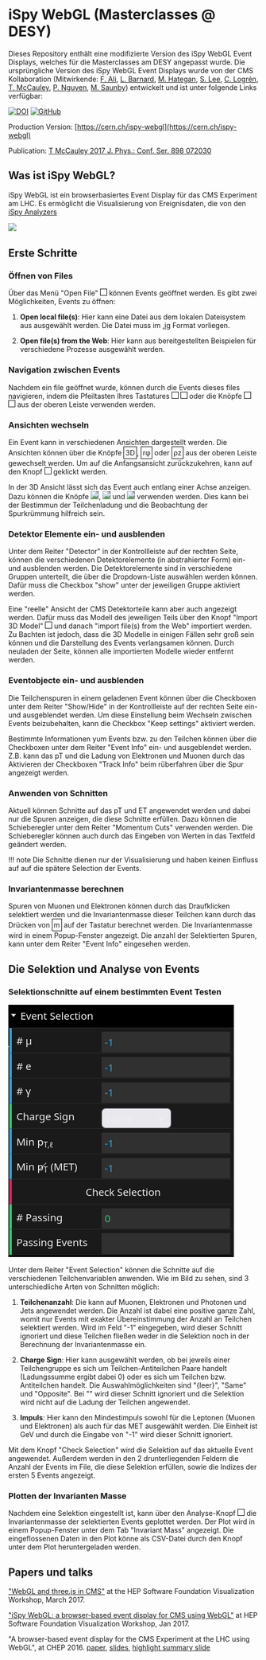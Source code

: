 <link rel="stylesheet" href="https://cdnjs.cloudflare.com/ajax/libs/font-awesome/5.15.4/css/all.min.css">

# iSpy WebGL (Masterclasses @ DESY)

Dieses Repository enthält eine modifizierte Version des iSpy WebGL Event Displays, welches für die Masterclasses am DESY angepasst wurde. Die ursprüngliche Version des iSpy WebGL Event Displays wurde von der CMS Kollaboration (Mitwirkende: [F. Ali](https://github.com/9inpachi), [L. Barnard](https://github.com/lukebarnard), [M. Hategan](https://github.com/hategan), [S. Lee](https://github.com/SeungJunLee0), [C. Logrén](https://github.com/carpppa), [T. McCauley](https://github.com/tpmccauley), [P. Nguyen](https://github.com/phongn), [M. Saunby](https://github.com/msaunby)) entwickelt und ist unter folgende Links verfügbar:

[![DOI](https://zenodo.org/badge/DOI/10.5281/zenodo.8043417.svg)](https://doi.org/10.5281/zenodo.8043417)
[![GitHub](https://img.shields.io/badge/GitHub-Repository-blue?logo=github)](https://github.com/cms-outreach/ispy-webgl)

Production Version: [https://cern.ch/ispy-webgl](https://cern.ch/ispy-webgl)

Publication: [T McCauley 2017 J. Phys.: Conf. Ser. 898 072030](https://doi.org/10.1088/1742-6596/898/7/072030)

## Was ist iSpy WebGL?

iSpy WebGL ist ein browserbasiertes Event Display für das CMS Experiment am LHC. Es ermöglicht die Visualisierung von Ereignisdaten, die von den [iSpy Analyzers](https://github.com/cms-outreach/ispy-analyzers)

<img src="./graphics/ispy-webgl-screenshot-1.0.0.png"></img>

## Erste Schritte

### Öffnen von Files

Über das Menü "Open File" <i class="fa fa-folder-open" style="border: 1px solid black; padding: 6px; display: inline-block;"></i> können Events geöffnet werden. Es gibt zwei Möglichkeiten, Events zu öffnen:

1. **Open local file(s)**: Hier kann eine Datei aus dem lokalen Dateisystem aus ausgewählt werden. Die Datei muss im [.ig](https://github.com/cms-outreach/ispy-analyzers) Format vorliegen.

2. **Open file(s) from the Web**: Hier kann aus bereitgestellten Beispielen für verschiedene Prozesse ausgewählt werden.

### Navigation zwischen Events

Nachdem ein file geöffnet wurde, können durch die Events dieses files navigieren, indem die Pfeiltasten Ihres Tastatures <i class="fa fa-arrow-left" style="border: 1px solid black; padding: 6px; display: inline-block;"></i> <i class="fa fa-arrow-right" style="border: 1px solid black; padding: 6px; display: inline-block;"></i> oder die Knöpfe <i class="fa fa-step-backward" style="border: 1px solid black; padding: 6px; display: inline-block;"></i> <i class="fa fa-step-forward" style="border: 1px solid black; padding: 6px; display: inline-block;"></i> aus der oberen Leiste verwenden werden.

### Ansichten wechseln

Ein Event kann in verschiedenen Ansichten dargestellt werden. Die Ansichten können über die Knöpfe <span style="border: 1px solid black; padding: 3px; display: inline-block;">3D</span>, <span style="border: 1px solid black; padding: 3px; display: inline-block;">r&phi;</span> oder <span style="border: 1px solid black; padding: 3px; display: inline-block;">&rho;z</span> aus der oberen Leiste gewechselt werden. Um auf die Anfangsansicht zurückzukehren, kann auf den Knopf <i class="fa fa-home" style="border: 1px solid black; padding: 6px; display: inline-block;"></i> geklickt werden.

In der 3D Ansicht lässt sich das Event auch entlang einer Achse anzeigen. Dazu können die Knöpfe <img src="./graphics/yx_small.png" style="background-color: grey;"/>, <img src="./graphics/xz_small.png" style="background-color: grey;"/>  und <img src="./graphics/yz_small.png" style="background-color: grey;"/> verwenden werden. Dies kann bei der Bestimmun der Teilchenladung und die Beobachtung der Spurkrümmung hilfreich sein.

### Detektor Elemente ein- und ausblenden

Unter dem Reiter "Detector" in der Kontrollleiste auf der rechten Seite, können die verschiedenen Detektorelemente (in abstrahierter Form) ein- und ausblenden werden. Die Detektorelemente sind in verschiedene Gruppen unterteilt, die über die Dropdown-Liste auswählen werden können. Dafür muss die Checkbox "show" unter der jeweiligen Gruppe aktiviert werden.

Eine "reelle" Ansicht der CMS Detektorteile kann aber auch angezeigt werden. Dafür muss das Modell des jeweiligen Teils über den Knopf "Import 3D Model" <i class="fa fa-download" style="border: 1px solid black; padding: 6px; display: inline-block;"></i> und danach "import file(s) from the Web" importiert werden. Zu Bachten ist jedoch, dass die 3D Modelle in einigen Fällen sehr groß sein können und die Darstellung des Events verlangsamen können.
Durch neuladen der Seite, können alle importierten Modelle wieder entfernt werden.

### Eventobjecte ein- und ausblenden

Die Teilchenspuren in einem geladenen Event können über die Checkboxen unter dem Reiter "Show/Hide" in der Kontrollleiste auf der rechten Seite ein- und ausgeblendet werden. Um diese Einstellung beim Wechseln zwischen Events beizubehalten, kann die Checkbox "Keep settings" aktiviert werden.

Bestimmte Informationen yum Events bzw. zu den Teilchen können über die Checkboxen unter dem Reiter "Event Info" ein- und ausgeblendet werden. Z.B. kann das pT und die Ladung von Elektronen und Muonen durch das Aktivieren der Checkboxen "Track Info" beim rüberfahren über die Spur angezeigt werden.

### Anwenden von Schnitten

Aktuell können Schnitte auf das pT und ET angewendet werden und dabei nur die Spuren anzeigen, die diese Schnitte erfüllen. Dazu können die Schieberegler unter dem Reiter "Momentum Cuts" verwenden werden. Die Schieberegler können auch durch das Eingeben von Werten in das Textfeld geändert werden. 

!!! note
    Die Schnitte dienen nur der Visualisierung und haben keinen Einfluss auf auf die spätere Selection der Events.

### Invariantenmasse berechnen

Spuren von Muonen und Elektronen können durch das Draufklicken selektiert werden und die Invariantenmasse dieser Teilchen kann durch das Drücken von <span style="border: 1px solid black; padding: 3px; display: inline-block;">m</span> auf der Tastatur berechnet werden. Die Invariantenmasse wird in einem Popup-Fenster angezeigt. Die anzahl der Selektierten Spuren, kann unter dem Reiter "Event Info" eingesehen werden.

## Die Selektion und Analyse von Events

### Selektionschnitte auf einem bestimmten Event Testen

<img src="./graphics/selection_gui.png"></img>

Unter dem Reiter "Event Selection" können die Schnitte auf die verschiedenen Teilchenvariablen anwenden. Wie im Bild zu sehen, sind 3 unterschiedliche Arten von Schnitten möglich:

1. **Teilchenanzahl**: Die kann auf Muonen, Elektronen und Photonen und Jets angewendet werden. Die Anzahl ist dabei eine positive ganze Zahl, womit nur Events mit exakter Übereinstimmung der Anzahl an Teilchen selektiert werden. Wird im Feld "-1" eingegeben, wird dieser Schnitt ignoriert und diese Teilchen fließen weder in die Selektion noch in der Berechnung der Invariantenmasse ein.

2. **Charge Sign**: Hier kann ausgewählt werden, ob bei jeweils einer Teilchengruppe es sich um Teilchen-Antiteilchen Paare handelt (Ladungssumme ergibt dabei 0) oder es sich um Teilchen bzw. Antiteilchen handelt. Die Auswahlmöglichkeiten sind "{leer}", "Same" und "Opposite". Bei "" wird dieser Schnitt ignoriert und die Selektion wird nicht auf die Ladung der Teilchen angewendet.

3. **Impuls**: Hier kann den Mindestimpuls sowohl für die Leptonen (Muonen und Elektronen) als auch für das MET ausgewählt werden. Die Einheit ist GeV und durch die Eingabe von "-1" wird dieser Schnitt ignoriert.

Mit dem Knopf "Check Selection" wird die Selektion auf das aktuelle Event angewendet. Außerdem werden in den 2 drunterliegenden Feldern die Anzahl der Events im File, die diese Selektion erfüllen, sowie die Indizes der ersten 5 Events angezeigt.

### Plotten der Invarianten Masse

Nachdem eine Selektion eingestellt ist, kann über den Analyse-Knopf <i class="fa fa-chart-bar" style="border: 1px solid black; padding: 6px; display: inline-block;"></i> die Invariantenmasse der selektierten Events geplottet werden. Der Plot wird in einem Popup-Fenster unter dem Tab "Invariant Mass" angezeigt. Die eingeflossenen Daten in den Plot könne als CSV-Datei durch den Knopf unter dem Plot heruntergeladen werden.

## Papers und talks

["WebGL and three.js in CMS"](https://tpmccauley.github.io/cms-webgl-cwp/#/) at the HEP Software Foundation Visualization Workshop, March 2017.

["iSpy WebGL: a browser-based event display for CMS using WebGL"](https://indico.cern.ch/event/570249/contributions/2450053/subcontributions/218722/attachments/1401904/2139981/mccauley-ispywebgl-hsf.pdf) at HEP Software Foundation Visualization Workshop, Jan 2017.

"A browser-based event display for the CMS Experiment at the LHC using WebGL", at CHEP 2016.
[paper](https://doi.org/10.1088/1742-6596/898/7/072030), [slides](https://indico.cern.ch/event/505613/contributions/2228350/attachments/1346680/2045130/Oral-v4-449.pdf), [highlight summary slide](https://indico.cern.ch/event/505613/contributions/2228350/attachments/1346680/2030787/Highlights-v0-449.pdf)